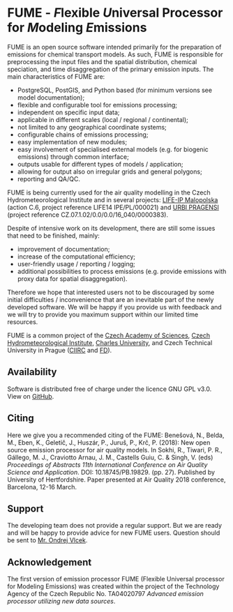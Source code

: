 # FUME - *F*lexible *U*niversal Processor for *M*odeling *E*missions
FUME is an open source software intended primarily for the preparation of emissions for chemical transport models. As such, FUME is responsible for preprocessing the input files and the spatial distribution, chemical speciation, and time disaggregation of the primary emission inputs. The main characteristics of FUME are:
* PostgreSQL, PostGIS, and Python based (for minimum versions see model documentation);
* flexible and configurable tool for emissions processing; 
* independent on specific input data;
* applicable in different scales (local / regional / continental);
* not limited to any geographical coordinate systems;
* configurable chains of emissions processing;
* easy implementation of new modules;
* easy involvement of specialised external models (e.g. for biogenic emissions) through common interface;
* outputs usable for different types of models / application;
* allowing for output also on irregular grids and general polygons;
* reporting and QA/QC.

FUME is being currently used for the air quality modelling in the Czech Hydrometeorological Institute and in several projects: [LIFE-IP Malopolska](https://powietrze.malopolska.pl/en/life-ip/) (action C.6, project reference LIFE14 IPE/PL/000021) and [URBI PRAGENSI](https://www.mff.cuni.cz/to.en/verejnost/konalo-se/2018-01-urbi/) (project reference CZ.07.1.02/0.0/0.0/16_040/0000383).

Despite of intensive work on its development, there are still some issues that need to be finished, mainly:
* improvement of documentation;
* increase of the computational efficiency;
* user-friendly usage / reporting / logging;
* additional possibilities to process emissions (e.g. provide emissions with proxy data for spatial disaggregation).

Therefore we hope that interested users not to be discouraged by some initial difficulties / inconvenience that are an inevitable part of the newly developed software. We will be happy if you  provide us with feedback and we will try to provide you maximum support within our limited time resources.

FUME is a common project of the [Czech Academy of Sciences](http://www.ustavinformatiky.cz/?id_jazyk=en&id_stranky=), [Czech Hydrometeorological Institute](http://portal.chmi.cz/), [Charles University](http://kfa.mff.cuni.cz/?lang=en), and Czech Technical University in Prague ([CIIRC](https://www.ciirc.cvut.cz/) and [FD](https://www.fd.cvut.cz/english/)).

## Availability
Software is distributed free of charge under the licence GNU GPL v3.0. View on [GitHub](https://github.com/FUME-dev/fume).

## Citing
Here we give you a recommended citing of the FUME: Benešová, N., Belda, M., Eben, K., Geletič, J., Huszár, P., Juruš, P., Krč, P. (2018): New open source emission processor for air quality models. In Sokhi, R., Tiwari, P. R., Gállego, M. J., Craviotto Arnau, J. M., Castells Guiu, C. & Singh, V. (eds) *Proceedings of Abstracts 11th International Conference on Air Quality Science and Application*. DOI: 10.18745/PB.19829. (pp. 27). Published by University of Hertfordshire. Paper presented at Air Quality 2018 conference, Barcelona, 12-16 March.

## Support
The developing team does not provide a regular support. But we are ready and will be happy to provide advice for new FUME users. Question should be sent to [Mr. Ondrej Vlcek](mailto:vlcek@chmi.cz). 


## Acknowledgement
The first version of emission processor FUME (Flexible Universal processor for Modeling Emissions) was created within the project of the Technology Agency of the Czech Republic No. TA04020797 *Advanced emission processor utilizing new data sources*. 
